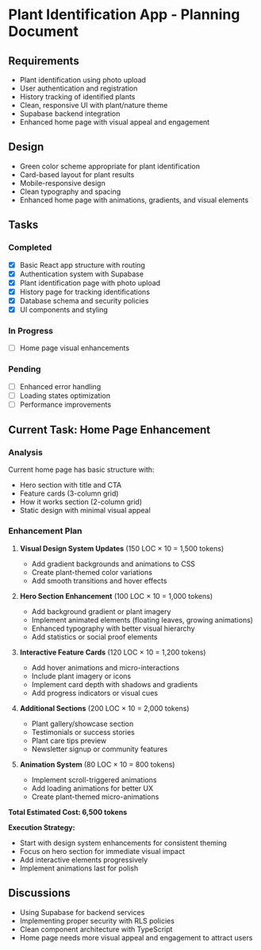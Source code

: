 # Plant Identification App - Planning Document

## Requirements
- Plant identification using photo upload
- User authentication and registration
- History tracking of identified plants
- Clean, responsive UI with plant/nature theme
- Supabase backend integration
- Enhanced home page with visual appeal and engagement

## Design
- Green color scheme appropriate for plant identification
- Card-based layout for plant results
- Mobile-responsive design
- Clean typography and spacing
- Enhanced home page with animations, gradients, and visual elements

## Tasks
### Completed
- [x] Basic React app structure with routing
- [x] Authentication system with Supabase
- [x] Plant identification page with photo upload
- [x] History page for tracking identifications
- [x] Database schema and security policies
- [x] UI components and styling

### In Progress
- [ ] Home page visual enhancements

### Pending
- [ ] Enhanced error handling
- [ ] Loading states optimization
- [ ] Performance improvements

## Current Task: Home Page Enhancement
### Analysis
Current home page has basic structure with:
- Hero section with title and CTA
- Feature cards (3-column grid)
- How it works section (2-column grid)
- Static design with minimal visual appeal

### Enhancement Plan
1. **Visual Design System Updates** (150 LOC × 10 = 1,500 tokens)
   - Add gradient backgrounds and animations to CSS
   - Create plant-themed color variations
   - Add smooth transitions and hover effects

2. **Hero Section Enhancement** (100 LOC × 10 = 1,000 tokens)
   - Add background gradient or plant imagery
   - Implement animated elements (floating leaves, growing animations)
   - Enhanced typography with better visual hierarchy
   - Add statistics or social proof elements

3. **Interactive Feature Cards** (120 LOC × 10 = 1,200 tokens)
   - Add hover animations and micro-interactions
   - Include plant imagery or icons
   - Implement card depth with shadows and gradients
   - Add progress indicators or visual cues

4. **Additional Sections** (200 LOC × 10 = 2,000 tokens)
   - Plant gallery/showcase section
   - Testimonials or success stories
   - Plant care tips preview
   - Newsletter signup or community features

5. **Animation System** (80 LOC × 10 = 800 tokens)
   - Implement scroll-triggered animations
   - Add loading animations for better UX
   - Create plant-themed micro-animations

**Total Estimated Cost: 6,500 tokens**

**Execution Strategy:**
- Start with design system enhancements for consistent theming
- Focus on hero section for immediate visual impact
- Add interactive elements progressively
- Implement animations last for polish

## Discussions
- Using Supabase for backend services
- Implementing proper security with RLS policies
- Clean component architecture with TypeScript
- Home page needs more visual appeal and engagement to attract users
